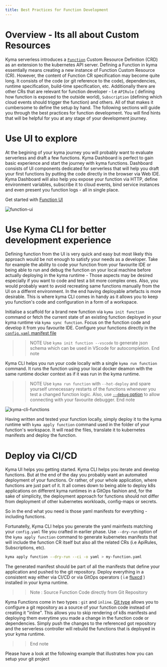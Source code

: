 ```yaml
---
title: Best Practices for Function Development
---
```



# Overview - Its all about Custom Resources

Kyma serverless introduces a [`Function`](https://kyma-project.io/docs/kyma/latest/05-technical-reference/00-custom-resources/svls-01-function/) Custom Resource Definition (CRD) as an extension to the kubernetes API server.
Defining a Function in kyma essentially means creating a new instance of Function Custom Resource (CR). However, the content of Function CR specification may become quite long. It consists of the code (or git reference to the code), dependencies, runtime specification, build-time specification,  etc. Additionally there are other CRs that are relevant for function developer - I.e `APIRule` ( defining how function is exposed to the outside world), `Subscription` (defining which cloud events should trigger the function) and others.
All of that makes it cumbersome to define the setup by hand. 
The following sections will guide you through the best practices for function development. You will find hints that will be helpful for you at any stage of your development journey.

# Use UI to explore

At the begining of your kyma journey you will probably want to evaluate serverless and draft a few functions.
Kyma Dashboard is perfect to gain basic experience and start the journey with kyma functions. Dashboard consists of UI components dedicated for serverless that will help you draft your first functions by putting the code directly in the browser via Web IDE.
Kyma Dashboard will also help you expose your function via HTTP, define environment variables, subscribe it to cloud events, bind service instances and even present you function logs - all in single place.

Get started with [Function UI](https://kyma-project.io/docs/kyma/latest/03-tutorials/00-serverless/svls-01-create-inline-function/)

![function-ui](./assets/function-ui.png)

# Use Kyma CLI for better development experience

Defining function from the UI is very quick and easy but most likely this approach would be not enough to satisfy your needs as a developer. Take for example the ability to code your function from your favourite IDE or being able to run and debug the function on your local machine before actually deploying in the kyma runtime - Those aspects may be desired especially if you want to code and test a bit more complex ones. Also, you would probably want to avoid recreating same functions manually from the UI on a differnt environment. In the end having deployable artefacts is more desirable. This is where kyma CLI comes in handy as it allows you to keep you function's code and configuration in a form of a workspace. 

Initialise a scaffold for a brand new function via `kyma init function` command or fetch the current state of an existing function deployed in your kyma runtime via `kyma sync function`.
Focus on the function code and develop it from you favourite IDE. Configure your functions directly in the [`config.yaml` manifest file](https://kyma-project.io/docs/kyma/latest/05-technical-reference/svls-06-function-configuration-file/)
>>NOTE Use `kyma init function --vscode` to generate json schema which can be used in VScode for autocompletion.
>> End note

Kyma CLI helps you run your code locally with a single `kyma run function` command. It runs the function using your local docker deamon with the same runtime docker context as if it was run in the kyma runtime. 
>>NOTE Use `kyma run function` with `--hot-deploy` and spare yourself unnecessary restarts of the functions whenever you test a changed function logic. Also, use [`--debug` option](https://kyma-project.io/docs/kyma/latest/03-tutorials/00-serverless/svls-05-debug-function) to allow connecting with your favourite debugger.
>> End note

![kyma-cli-functions](./assets/kyma-cli-functions.png)

Having written and tested your function locally, simply deploy it to the kyma runtime with `kyma apply function` command used in the folder of your function's workspace. It will read the files, translate it to kubernetes manifests and deploy the function.


# Deploy via CI/CD

Kyma UI helps you getting started. Kyma CLI helps you iterate and develop functions. 
But at the end of the day you probably want an automated deployment of your functions. Or rather, of your whole application, where functions are just part of it.
It all comes down to being able to deploy k8s applications on different kyma runtimes in a GitOps fashion and, for the sake of simplicity, the deployment approach for functions should not differ from deployment of other kubernetes workloads, config-maps or secrets.

So in the end what you need is those yaml manifests for everything - including functions.

Fortunatelly, Kyma CLI helps you generate the yaml mainfests matching your `config.yaml` file you crafted in earlier phase.
Use `--dry-run` option of the `kyma apply function` command to generate kubernetes manifests that will include the function CR itself but also all the related CRs (i.e ApiRules, Subscriptions, etc).

```bash
kyma apply function --dry-run --ci -o yaml > my-function.yaml
```  

The generated manifest should be part of all the manifests that define your application and pushed to the git repository.
Deploy everything in a consistent way either via CI/CD or via GitOps operators ( i.e [fluxcd](https://kyma-project.io/docs/kyma/latest/03-tutorials/00-serverless/svls-06-sync-function-with-gitops/) ) installed in your kyma runtime.

>>Note : Source Function Code  directly from Git Repository

Kyma Functions come in two types : `git` and `inline`.
[Git type](https://kyma-project.io/docs/kyma/latest/03-tutorials/00-serverless/svls-02-create-git-function/) allows you to configure a git repository as a source of your function code instead of creating it "inline".
This allows you to skip rendering of k8s manifests and deploying them everytime you made a change in the function code or dependencies. Simply push the changes to the referenced got repository and the serverless controller will rebuild the functions that is deployed in your kyma runtime. 


>> End note

Please have a look at the following example that illustrates how you can setup your git project
<!-- KK TODO. Link example -->
